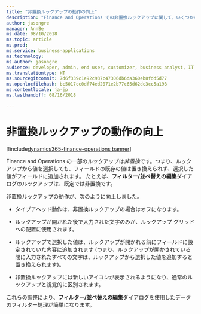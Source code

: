 ```yaml
---
title: "非置換ルックアップの動作の向上"
description: "Finance and Operations での非置換ルックアップに関して、いくつかの機能向上が行われています。"
author: jasongre
manager: AnnBe
ms.date: 08/10/2018
ms.topic: article
ms.prod: 
ms.service: business-applications
ms.technology: 
ms.author: jasongre
audience: developer, admin, end user, customizer, business analyst, IT pro
ms.translationtype: HT
ms.sourcegitcommit: 7d6f339c1e92c937c47306db6da360eb8fdd5d77
ms.openlocfilehash: bc5017cc0df74ed2071e2b77c65d62dc3cc5a198
ms.contentlocale: ja-jp
ms.lasthandoff: 08/16/2018

---
```


# <a name="improved-behavior-of-non-replacing-lookups"></a>非置換ルックアップの動作の向上

[!include[dynamics365-finance-operations banner](../includes/dynamics365-finance-operations.md)]

Finance and Operations の一部のルックアップは*非置換*です。つまり、ルックアップから値を選択しても、フィールドの既存の値は置き換えられず、選択した値がフィールドに追加されます。 たとえば、**フィルター/並べ替えの編集**ダイアログのルックアップは、既定では非置換です。  

非置換ルックアップの動作が、次のように向上しました。 

- タイプアヘッド動作は、非置換ルックアップの場合はオフになります。 

- ルックアップが開かれた後で入力された文字のみが、ルックアップ グリッドへの配置に使用されます。

- ルックアップで選択した値は、ルックアップが開かれる前にフィールドに設定されていた内容に追加されます (つまり、ルックアップが開かされている間に入力されたすべての文字は、ルックアップから選択した値を追加すると置き換えられます)。  

- 非置換ルックアップには新しいアイコンが表示されるようになり、通常のルックアップと視覚的に区別されます。

これらの調整により、**フィルター/並べ替えの編集**ダイアログを使用したデータのフィルター処理が簡単になります。

